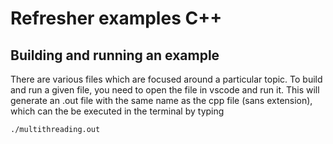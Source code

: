 # Refresher examples C++

## Building and running an example

There are various files which are focused around a particular topic. To build and run a given file, you need to open the file in vscode and run it. This will generate an .out file with the same name as the cpp file (sans extension), which can the be executed in the terminal by typing

```bash
./multithreading.out
```
